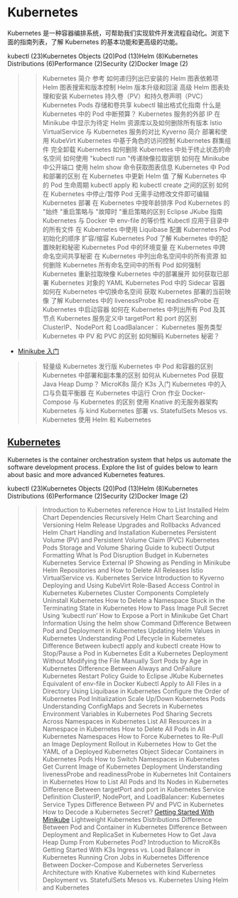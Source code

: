 # Kubernetes

Kubernetes 是一种容器编排系统，可帮助我们实现软件开发流程自动化。浏览下面的指南列表，了解 Kubernetes 的基本功能和更高级的功能。

kubectl (23)Kubernetes Objects (20)Pod (13)Helm (8)Kubernetes Distributions (6)Performance (2)Security (2)Docker Image (2)
>> Kubernetes 简介
参考
>> 如何递归列出已安装的 Helm 图表依赖项
>> Helm 图表搜索和版本控制
>> Helm 版本升级和回滚
>> 高级 Helm 图表处理和安装
>> Kubernetes 持久卷（PV）和持久卷声明（PVC）
>> Kubernetes Pods 存储和卷共享
>> kubectl 输出格式化指南
>> 什么是 Kubernetes 中的 Pod 中断预算？
>> Kubernetes 服务的外部 IP 在 Minikube 中显示为待定
>> Helm 资源库以及如何删除所有版本
>> Istio VirtualService 与 Kubernetes 服务的对比
>> Kyverno 简介
>> 部署和使用 KubeVirt
>> Kubernetes 中基于角色的访问控制
>> Kubernetes 群集组件
>> 完全卸载 Kubernetes
>> 如何删除 Kubernetes 中处于终止状态的命名空间
>> 如何使用 "kubectl run "传递映像拉取密钥
>> 如何在 Minikube 中公开端口
>> 使用 helm show 命令获取图表信息
>> Kubernetes 中 Pod 和部署的区别
>> 在 Kubernetes 中更新 Helm 值
>> 了解 Kubernetes 中的 Pod 生命周期
>> kubectl apply 和 kubectl create 之间的区别
>> 如何在 Kubernetes 中停止/暂停 Pod
>> 无需手动修改文件即可编辑 Kubernetes 部署
>> 在 Kubernetes 中按年龄排序 Pod
>> Kubernetes 的 "始终 "重启策略与 "故障时 "重启策略的区别
>> Eclipse JKube 指南
>> Kubernetes 与 Docker 中 env-file 的等价性
>> Kubectl 应用于目录中的所有文件
>> 在 Kubernetes 中使用 Liquibase
>> 配置 Kubernetes Pod 初始化的顺序
>> 扩容/缩容 Kubernetes Pod
>> 了解 Kubernetes 中的配置映射和秘密
>> Kubernetes Pod 中的环境变量
>> 在 Kubernetes 中跨命名空间共享秘密
>> 在 Kubernetes 中列出命名空间中的所有资源
>> 如何删除 Kubernetes 所有命名空间中的所有 Pod
>> 如何强制 Kubernetes 重新拉取映像
>> Kubernetes 中的部署展开
>> 如何获取已部署 Kubernetes 对象的 YAML
>> Kubernetes Pod 中的 Sidecar 容器
>> 如何在 Kubernetes 中切换命名空间
>> 获取 Kubernetes 部署的当前映像
>> 了解 Kubernetes 中的 livenessProbe 和 readinessProbe
>> 在 Kubernetes 中启动容器
>> 如何在 Kubernetes 中列出所有 Pod 及其节点
>> Kubernetes 服务定义中 targetPort 和 port 的区别
>> ClusterIP、NodePort 和 LoadBalancer： Kubernetes 服务类型
>> Kubernetes 中 PV 和 PVC 的区别
>> 如何解码 Kubernetes 秘密？

- [Minikube 入门](minikube-getting-started_zh.md)

>> 轻量级 Kubernetes 发行版
>> Kubernetes 中 Pod 和容器的区别
>> Kubernetes 中部署和副本集的区别
>> 如何从 Kubernetes Pod 获取 Java Heap Dump？
>> MicroK8s 简介
>> K3s 入门
>> Kubernetes 中的入口与负载平衡器
>> 在 Kubernetes 中运行 Cron 作业
>> Docker-Compose 与 Kubernetes 的区别
>> 使用 Knative 的无服务器架构
>> Kubernetes 与 kind
>> Kubernetes 部署 vs. StatefulSets
>> Mesos vs. Kubernetes
>> 使用 Helm 和 Kubernetes

## [Kubernetes](https://www.baeldung.com/ops/category/kubernetes)

Kubernetes is the container orchestration system that helps us automate the software development process. Explore the list of guides below to learn about basic and more advanced Kubernetes features.

kubectl (23)Kubernetes Objects (20)Pod (13)Helm (8)Kubernetes Distributions (6)Performance (2)Security (2)Docker Image (2)
>> Introduction to Kubernetes
reference
>> How to List Installed Helm Chart Dependencies Recursively
>> Helm Chart Searching and Versioning
>> Helm Release Upgrades and Rollbacks
>> Advanced Helm Chart Handling and Installation
>> Kubernetes Persistent Volume (PV) and Persistent Volume Claim (PVC)
>> Kubernetes Pods Storage and Volume Sharing
>> Guide to kubectl Output Formatting
>> What Is Pod Disruption Budget in Kubernetes
>> Kubernetes Service External IP Showing as Pending in Minikube
>> Helm Repositories and How to Delete All Releases
>> Istio VirtualService vs. Kubernetes Service
>> Introduction to Kyverno
>> Deploying and Using KubeVirt
>> Role-Based Access Control in Kubernetes
>> Kubernetes Cluster Components
>> Completely Uninstall Kubernetes
>> How to Delete a Namespace Stuck in the Terminating State in Kubernetes
>> How to Pass Image Pull Secret Using ‘kubectl run’
>> How to Expose a Port in Minikube
>> Get Chart Information Using the helm show Command
>> Difference Between Pod and Deployment in Kubernetes
>> Updating Helm Values in Kubernetes
>> Understanding Pod Lifecycle in Kubernetes
>> Difference Between kubectl apply and kubectl create
>> How to Stop/Pause a Pod in Kubernetes
>> Edit a Kubernetes Deployment Without Modifying the File Manually
>> Sort Pods by Age in Kubernetes
>> Difference Between Always and OnFailure Kubernetes Restart Policy
>> Guide to Eclipse JKube
>> Kubernetes Equivalent of env-file in Docker
>> Kubectl Apply to All Files in a Directory
>> Using Liquibase in Kubernetes
>> Configure the Order of Kubernetes Pod Initialization
>> Scale Up/Down Kubernetes Pods
>> Understanding ConfigMaps and Secrets in Kubernetes
>> Environment Variables in Kubernetes Pod
>> Sharing Secrets Across Namespaces in Kubernetes
>> List All Resources in a Namespace in Kubernetes
>> How to Delete All Pods in All Kubernetes Namespaces
>> How to Force Kubernetes to Re-Pull an Image
>> Deployment Rollout in Kubernetes
>> How to Get the YAML of a Deployed Kubernetes Object
>> Sidecar Containers in Kubernetes Pods
>> How to Switch Namespaces in Kubernetes
>> Get Current Image of Kubernetes Deployment
>> Understanding livenessProbe and readinessProbe in Kubernetes
>> Init Containers in Kubernetes
>> How to List All Pods and Its Nodes in Kubernetes
>> Difference Between targetPort and port in Kubernetes Service Definition
>> ClusterIP, NodePort, and LoadBalancer: Kubernetes Service Types
>> Difference Between PV and PVC in Kubernetes
>> How to Decode a Kubernetes Secret?
>> [Getting Started With Minikube](https://www.baeldung.com/ops/minikube-getting-started)
>> Lightweight Kubernetes Distributions
>> Difference Between Pod and Container in Kubernetes
>> Difference Between Deployment and ReplicaSet in Kubernetes
>> How to Get Java Heap Dump From Kubernetes Pod?
>> Introduction to MicroK8s
>> Getting Started With K3s
>> Ingress vs. Load Balancer in Kubernetes
>> Running Cron Jobs in Kubernetes
>> Difference Between Docker-Compose and Kubernetes
>> Serverless Architecture with Knative
>> Kubernetes with kind
>> Kubernetes Deployment vs. StatefulSets
>> Mesos vs. Kubernetes
>> Using Helm and Kubernetes
